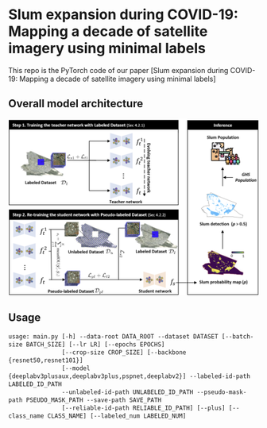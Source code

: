 # Slum expansion during COVID-19: Mapping a decade of satellite imagery using minimal labels #
This repo is the PyTorch code of our paper [Slum expansion during COVID-19: Mapping a decade of satellite imagery using minimal labels]

## Overall model architecture ##
<center><img src="./figure/model_arch.png"> </center>

## Usage ##
```
usage: main.py [-h] --data-root DATA_ROOT --dataset DATASET [--batch-size BATCH_SIZE] [--lr LR] [--epochs EPOCHS]
               [--crop-size CROP_SIZE] [--backbone {resnet50,resnet101}]
               [--model {deeplabv3plusaux,deeplabv3plus,pspnet,deeplabv2}] --labeled-id-path LABELED_ID_PATH
               --unlabeled-id-path UNLABELED_ID_PATH --pseudo-mask-path PSEUDO_MASK_PATH --save-path SAVE_PATH
               [--reliable-id-path RELIABLE_ID_PATH] [--plus] [--class_name CLASS_NAME] [--labeled_num LABELED_NUM]
```
